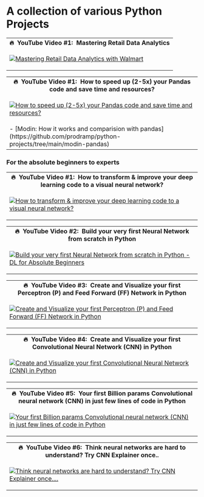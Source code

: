 # A collection of various Python Projects #

<table class="table table-striped table-bordered table-vcenter">
    <tr>
        <td align="center"><b>🔥&nbsp; YouTube Video #1:&nbsp; Mastering Retail Data Analytics</b></td>
    </tr>
    <tr>
        <td>
            <div>
                
[![Mastering Retail Data Analytics with Walmart](https://img.youtube.com/vi/zLPokLL5U80/0.jpg)](https://www.youtube.com/watch?v=zLPokLL5U80)

 </tr>
</table>

<table class="table table-striped table-bordered table-vcenter">
    <tr>
        <td align="center"><b>🔥&nbsp; YouTube Video #1:&nbsp; How to speed up (2-5x) your Pandas code and save time and resources?</b></td>
    </tr>
    <tr>
        <td>
            <div>
                
[![How to speed up (2-5x) your Pandas code and save time and resources?](https://img.youtube.com/vi/E_WKAWnY6fc/0.jpg)](https://www.youtube.com/watch?v=E_WKAWnY6fc)

  </tr>
          <tr><td>
            - [Modin: How it works and comparision with pandas](https://github.com/prodramp/python-projects/tree/main/modin-pandas)
            </td></tr>
</table>
  
  
  ### For the absolute beginners to experts ###

<table class="table table-striped table-bordered table-vcenter">
    <tr>
        <td align="center"><b>🔥&nbsp; YouTube Video #1:&nbsp; How to transform & improve your deep learning code to a visual neural network?</b></td>
    </tr>
    <tr>
        <td>
            <div>
                
[![How to transform & improve your deep learning code to a visual neural network?](https://img.youtube.com/vi/VewDN_riENw/0.jpg)](https://www.youtube.com/watch?v=VewDN_riENw)

  </tr>
</table>

    
<table class="table table-striped table-bordered table-vcenter">
    <tr>
        <td align="center"><b>🔥&nbsp; YouTube Video #2:&nbsp; Build your very first Neural Network from scratch in Python</b></td>
    </tr>
    <tr>
        <td>
            <div>
                
[![Build your very first Neural Network from scratch in Python -  DL for Absolute Beginners](https://img.youtube.com/vi/lnkqiJ1wOfI/0.jpg)](https://www.youtube.com/watch?v=lnkqiJ1wOfI)

  </tr>
</table>

 
<table class="table table-striped table-bordered table-vcenter">
    <tr>
        <td align="center"><b>🔥&nbsp; YouTube Video #3:&nbsp; Create and Visualize your first Perceptron (P) and  Feed Forward (FF) Network in Python</b></td>
    </tr>
    <tr>
        <td>
            <div>
                
[![Create and Visualize your first Perceptron (P) and  Feed Forward (FF) Network in Python](https://img.youtube.com/vi/oBsCDawNV1o/0.jpg)](https://youtu.be/oBsCDawNV1o)

  </tr>
</table>
    
<table class="table table-striped table-bordered table-vcenter">
    <tr>
        <td align="center"><b>🔥&nbsp; YouTube Video #4:&nbsp; Create and Visualize your first Convolutional Neural Network (CNN) in Python</b></td>
    </tr>
    <tr>
        <td>
            <div>
                
[![Create and Visualize your first Convolutional Neural Network (CNN) in Python](https://img.youtube.com/vi/1Ckh6Dd3S7g/0.jpg)](https://youtu.be/1Ckh6Dd3S7g)

  </tr>
</table>
    
    
<table class="table table-striped table-bordered table-vcenter">
    <tr>
        <td align="center"><b>🔥&nbsp; YouTube Video #5:&nbsp; Your first Billion params Convolutional neural network (CNN) in just few lines of code in Python</b></td>
    </tr>
    <tr>
        <td>
            <div>
                
[![Your first Billion params Convolutional neural network (CNN) in just few lines of code in Python](https://img.youtube.com/vi/rzL4e-sT-RU/0.jpg)](https://youtu.be/rzL4e-sT-RU)

  </tr>
</table>

<table class="table table-striped table-bordered table-vcenter">
    <tr>
        <td align="center"><b>🔥&nbsp; YouTube Video #6:&nbsp; Think neural networks are hard to understand? Try CNN Explainer once..</b></td>
    </tr>
    <tr>
        <td>
            <div>
                
[![Think neural networks are hard to understand? Try CNN Explainer once....](https://img.youtube.com/vi/9elG_ho46u8/0.jpg)](https://youtu.be/9elG_ho46u8)

  </tr>
</table>



 
